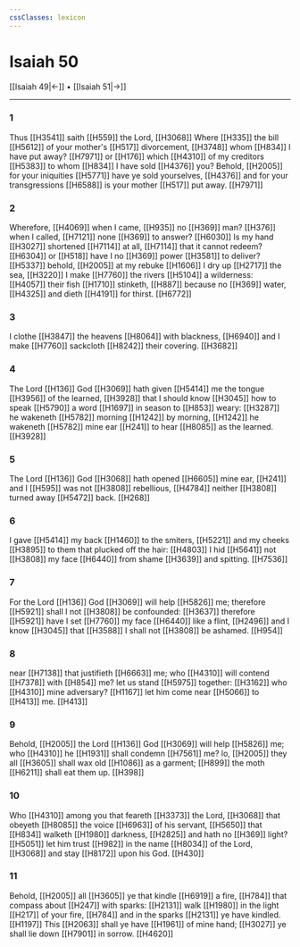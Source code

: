 ```yaml
---
cssClasses: lexicon
---
```

# Isaiah 50

[[Isaiah 49|←]] • [[Isaiah 51|→]]

---

### 1
Thus [[H3541]] saith [[H559]] the Lord, [[H3068]] Where [[H335]] the bill [[H5612]] of your mother's [[H517]] divorcement, [[H3748]] whom [[H834]] I have put away? [[H7971]] or [[H176]] which [[H4310]] of my creditors [[H5383]] to whom [[H834]] I have sold [[H4376]] you? Behold, [[H2005]] for your iniquities [[H5771]] have ye sold yourselves, [[H4376]] and for your transgressions [[H6588]] is your mother [[H517]] put away. [[H7971]]

### 2
Wherefore, [[H4069]] when I came, [[H935]] no [[H369]] man? [[H376]] when I called, [[H7121]] none [[H369]] to answer? [[H6030]] Is my hand [[H3027]] shortened [[H7114]] at all, [[H7114]] that it cannot redeem? [[H6304]] or [[H518]] have I no [[H369]] power [[H3581]] to deliver? [[H5337]] behold, [[H2005]] at my rebuke [[H1606]] I dry up [[H2717]] the sea, [[H3220]] I make [[H7760]] the rivers [[H5104]] a wilderness: [[H4057]] their fish [[H1710]] stinketh, [[H887]] because no [[H369]] water, [[H4325]] and dieth [[H4191]] for thirst. [[H6772]]

### 3
I clothe [[H3847]] the heavens [[H8064]] with blackness, [[H6940]] and I make [[H7760]] sackcloth [[H8242]] their covering. [[H3682]]

### 4
The Lord [[H136]] God [[H3069]] hath given [[H5414]] me the tongue [[H3956]] of the learned, [[H3928]] that I should know [[H3045]] how to speak [[H5790]] a word [[H1697]]  in season to [[H853]] weary: [[H3287]] he wakeneth [[H5782]] morning [[H1242]] by morning, [[H1242]] he wakeneth [[H5782]] mine ear [[H241]] to hear [[H8085]] as the learned. [[H3928]]

### 5
The Lord [[H136]] God [[H3068]] hath opened [[H6605]] mine ear, [[H241]] and I [[H595]] was not [[H3808]] rebellious, [[H4784]] neither [[H3808]] turned away [[H5472]] back. [[H268]]

### 6
I gave [[H5414]] my back [[H1460]] to the smiters, [[H5221]] and my cheeks [[H3895]] to them that plucked off the hair: [[H4803]] I hid [[H5641]] not [[H3808]] my face [[H6440]] from shame [[H3639]] and spitting. [[H7536]]

### 7
For the Lord [[H136]] God [[H3069]] will help [[H5826]] me; therefore [[H5921]] shall I not [[H3808]] be confounded: [[H3637]] therefore [[H5921]] have I set [[H7760]] my face [[H6440]] like a flint, [[H2496]] and I know [[H3045]] that [[H3588]] I shall not [[H3808]] be ashamed. [[H954]]

### 8
near [[H7138]] that justifieth [[H6663]] me; who [[H4310]] will contend [[H7378]] with [[H854]] me? let us stand [[H5975]] together: [[H3162]] who [[H4310]] mine adversary? [[H1167]] let him come near [[H5066]] to [[H413]] me. [[H413]]

### 9
Behold, [[H2005]] the Lord [[H136]] God [[H3069]] will help [[H5826]] me; who [[H4310]] he [[H1931]] shall condemn [[H7561]] me? lo, [[H2005]] they all [[H3605]] shall wax old [[H1086]] as a garment; [[H899]] the moth [[H6211]] shall eat them up. [[H398]]

### 10
Who [[H4310]] among you that feareth [[H3373]] the Lord, [[H3068]] that obeyeth [[H8085]] the voice [[H6963]] of his servant, [[H5650]] that [[H834]] walketh [[H1980]] darkness, [[H2825]] and hath no [[H369]] light? [[H5051]] let him trust [[H982]] in the name [[H8034]] of the Lord, [[H3068]] and stay [[H8172]] upon his God. [[H430]]

### 11
Behold, [[H2005]] all [[H3605]] ye that kindle [[H6919]] a fire, [[H784]] that compass about [[H247]] with sparks: [[H2131]] walk [[H1980]] in the light [[H217]] of your fire, [[H784]] and in the sparks [[H2131]] ye have kindled. [[H1197]] This [[H2063]] shall ye have [[H1961]] of mine hand; [[H3027]] ye shall lie down [[H7901]] in sorrow. [[H4620]]
